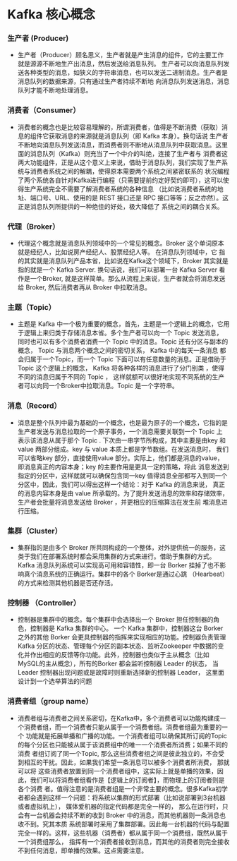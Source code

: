 # Kafka 核心概念

### 生产者 (Producer)
* 生产者（Producer）顾名思义，生产者就是产生消息的组件，它的主要工作就是源源不断地生产出消息，然后发送给消息队列。
生产者可以向消息队列发送各种类型的消息，如狭义的字符串消息，也可以发送二进制消息。生产者是消息队列的数据来源，只有通过生产者持续不断地
向消息队列发送消息，消息队列才能不断地处理消息。

### 消费者（Consumer）
* 消费者的概念也是比较容易理解的，所谓消费者，值得是不断消费（获取）消息的组件它获取消息的来源就是消息队列（即 Kafka 本身）。换句话说
生产者不断地向消息队列发送消息，而消费者则不断地从消息队列中获取消息。这里面的消息队列（Kafka）则充当了一个中介的叫绝，连接了生产者与
消费者这两大功能组件，正是从这个意义上来说，借助于消息队列，我们实现了生产系统与消费者系统之间的解耦，使得原本需要两个系统之间紧密联系的
状况编程了两个系统各自针对Kafka进行编程（只需要提前约定好契约即可），这可以使得生产系统完全不需要了解消费者系统的各种信息
（比如说消费者系统的地址、端口号、URL、使用的是 REST 接口还是 RPC 接口等等；反之亦然）。这正是消息队列所提供的一种绝佳的好处，极大降低了
系统之间的耦合关系。

### 代理（Broker）
* 代理这个概念就是消息队列领域中的一个常见的概念。Broker 这个单词原本就是经纪人，比如说房产经纪人、股票经纪人等。 在消息队列领域中，它
指的其实就是消息队列产品本省，比如说在Kafka这个领域下，Broker 其实就是指的就是一个 Kafka Server. 换句话说，我们可以部署一台 Kafka Server
看作是一个Broker, 就是这样简单。那么从流程上来说，生产者就会将消息发送给 Broker, 然后消费者再从 Broker 中拉取消息。

### 主题（Topic）
* 主题是 Kafka 中一个极为重要的概念，首先，主题是一个逻辑上的概念，它用于逻辑上来归类于存储消息本省。多个生产者可以向一个 Topic 发送消息，
同时也可以有多个消费者消费一个 Topic 中的消息。Topic 还有分区与副本的概念， Topic 与消息两个概念之间的密切关系， Kafka 中的每天一条消息
都会归属于一个Topic，而一个 Topic 下面可以有任意数量的消息。正是借助于 Topic 这个逻辑上的概念， Kafka 将各种各样的消息进行了分门别类
，使得不同的消息归属于不同的 Topic ， 这样就额可以很好地实现不同系统的生产者可以向同一个Broker中拉取消息。Topic 是一个字符串。

### 消息（Record）
* 消息是整个队列中最为基础的一个概念，也是最为原子的一个概念，它指的是生产者发送与消息拉取的一个原子事务，一个消息需要关联到一个 Topic 上
表示该消息从属于那个 Topic . 下次由一串字节所构成，其中主要是由key 和 value 两部分组成。key 与 value 本质上都是字节数组。在发送消息时，
我们可以省略key 部分，直接使用value 部分。实际上，他们都是消息的value， 即消息真正的内容本身；key 的主要作用是更具一定的策略，将此
消息发送到指定的分区中，这样就就可以确保包含同一key 值得消息全部都写入到同一个分区中，因此，我们可以得出这样一个结论：对于 Kafka 的消息来说，
真正的消息内容本身是由 value 所承载的。为了提升发送消息的效率和存储效率，生产者会批量将消息发送给 Broker ，并更相应的压缩算法在发生前
堆消息进行压缩。

### 集群（Cluster）
* 集群指的是由多个 Broker 所共同构成的一个整体，对外提供统一的服务，这类于我们在部署系统时都会采用集群的方式来进行。借助于集群的方式。
Kafka 消息队列系统可以实现高可用和容错性，即一台 Borker 挂掉了也不影响真个消息系统的正确运行。集群中的各个 Borker是通过心跳
（Hearbeat）的方式来检测其他机器是否还存活。

### 控制器 （Controller）
* 控制器是集群中的概念。每个集群中会选择出一个 Broker 担任控制器的角色，控制器是 Kafka 集群的中心。 一个 Kafka 集群中，控制器这台
Borker 之外的其他 Borker 会更具控制器的指挥来实现相应的功能。控制器负责管理 Kafka 分区的状态、管理每个分区的副本状态、监听Zookeeper 
中数据的变化并作出相应的反馈等你功能。此外，控制器也类似于主从概念（比如MySQL的主从概念），所有的Borker 都会监听控制器 Leader 的状态，
当 Leader 控制器出现问题或是故障时则重新选择新的控制器 Leader， 这里面设计到一个选举算法的问题

### 消费者组（group name）
* 消费者组与消费者之间关系密切，在Kafka中，多个消费者可以功能构建成一个消费者组，而一个消费者只能从属于一个消费者组。消费者组最为重要的一个
功能就是拓展单播和广播的功能。一个消费者组可以确保其所订阅的Topic的每个分区也只能被从属于该消费组中的唯一一个消费者所消费；如果不同的消费
者组订阅了同一个Topic, 那么这些消费者组之间是彼此独立的，不会受到相互的干扰。因此，如果我们希望一条消息可以被多个消费者所消费， 那就可以将
这些消费者放置到同一个消费者组中，这实际上就是单播的效果，因此，我们可以将消费者组看作是【逻辑上的订阅者】，而物理上的订阅者则是各个消费
者。值得注意的是消费者组是一个非常主要的概念。很多Kafka初学者都会遇到这样一个问题：将系统以集群的形式部署（比如说部署到3台机器或者虚拟机上），
媒体爱机器的指定代码都是完全一样的， 那么在运行时，只会有一台机器会持续不断的收到 Broker 中的消息，而其他机器则一条消息也收不到。究其本质
系统部署时采用了集群部署。因此每一台机器的代码与配置完全一样的。这样，这些机器（消费者）都从属于同一个消费组，既然从属于一个消费组那么，
指挥有一个消费者接收到消息，而其他的消费者则完全接收不到任何消息，即单播的效果。这点需要注意。 
